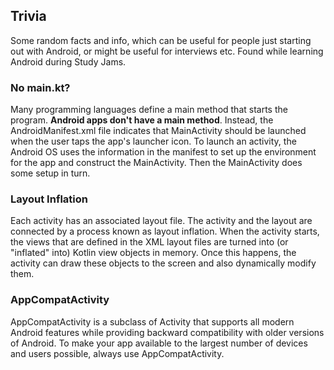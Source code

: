 ## Trivia

Some random facts and info, which can be useful for people just starting out with Android, or might be useful for interviews etc. Found while learning Android during Study Jams.

### No main.kt?

Many programming languages define a main method that starts the program. **Android apps don't have a main method**. Instead, the AndroidManifest.xml file indicates that MainActivity should be launched when the user taps the app's launcher icon. To launch an activity, the Android OS uses the information in the manifest to set up the environment for the app and construct the MainActivity. Then the MainActivity does some setup in turn.

### Layout Inflation

Each activity has an associated layout file. The activity and the layout are connected by a process known as layout inflation. When the activity starts, the views that are defined in the XML layout files are turned into (or "inflated" into) Kotlin view objects in memory. Once this happens, the activity can draw these objects to the screen and also dynamically modify them.

### AppCompatActivity

AppCompatActivity is a subclass of Activity that supports all modern Android features while providing backward compatibility with older versions of Android. To make your app available to the largest number of devices and users possible, always use AppCompatActivity.
